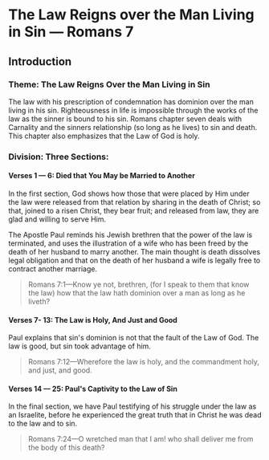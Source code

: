 # The Law Reigns over the Man Living in Sin &mdash; Romans 7

## Introduction

### Theme: The Law Reigns Over the Man Living in Sin

The law with his prescription of condemnation has dominion over the man living in his sin. Righteousness in life is impossible through the works of the law as the sinner is bound to his sin. Romans chapter seven deals with Carnality and the sinners relationship (so long as he lives) to sin and death. This chapter also emphasizes that the Law of God is holy.

### Division: Three Sections:

#### Verses 1 &mdash; 6: Died that You May be Married to Another

In the first section, God shows how those that were placed by Him under the law were released from that relation by sharing in the death of Christ; so that, joined to a risen Christ, they bear fruit; and released from law, they are glad and willing to serve Him.

The Apostle Paul reminds his Jewish brethren that the power of the law is terminated, and uses the illustration of a wife who has been freed by the death of her husband to marry another. The main thought is death dissolves legal obligation and that on the death of her husband a wife is legally free to contract another marriage.

> Romans 7:1&mdash;Know ye not, brethren, (for I speak to them that know the law) how that the law hath dominion over a man as long as he liveth?

#### Verses 7- 13: The Law is Holy, And Just and Good

Paul explains that sin&apos;s dominion is not that the fault of the Law of God. The law is good, but sin took advantage of him.

> Romans 7:12&mdash;Wherefore the law is holy, and the commandment holy, and just, and good.

#### Verses 14 &mdash; 25: Paul&apos;s Captivity to the Law of Sin

In the final section, we have Paul testifying of his struggle under the law as an Israelite, before he experienced the great truth that in Christ he was dead to the law and to sin.

> Romans 7:24&mdash;O wretched man that I am! who shall deliver me from the body of this death?
